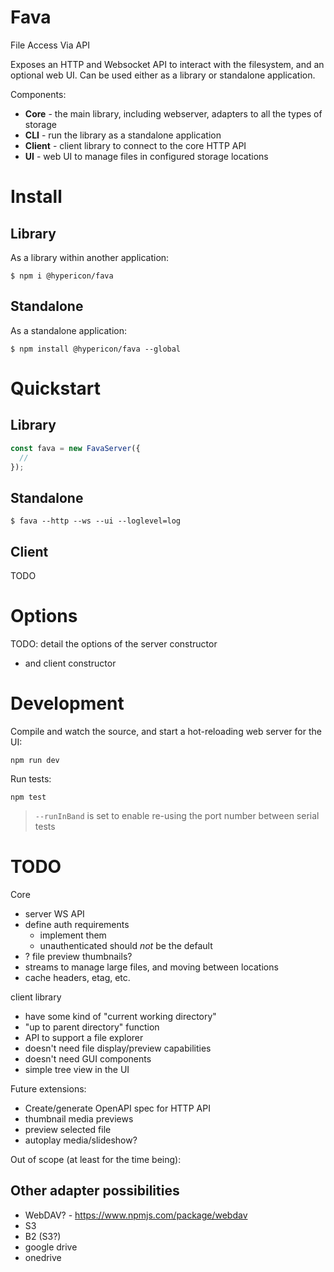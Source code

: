 
# Fava

File Access Via API

Exposes an HTTP and Websocket API to interact with the filesystem, and an optional web UI. Can be used either as a library or standalone application.

Components:

- **Core** - the main library, including webserver, adapters to all the types of storage
- **CLI** - run the library as a standalone application
- **Client** - client library to connect to the core HTTP API
- **UI** - web UI to manage files in configured storage locations

# Install

## Library

As a library within another application:

```
$ npm i @hypericon/fava
```

## Standalone

As a standalone application:

```
$ npm install @hypericon/fava --global
```

# Quickstart

## Library

```typescript
const fava = new FavaServer({
  // 
});
```

## Standalone

```
$ fava --http --ws --ui --loglevel=log
```

## Client

TODO

# Options

TODO: detail the options of the server constructor
- and client constructor

# Development

Compile and watch the source, and start a hot-reloading web server for the UI:

`npm run dev`

Run tests:

`npm test`

> `--runInBand` is set to enable re-using the port number between serial tests

# TODO

Core

- server WS API
- define auth requirements
  - implement them
  - unauthenticated should *not* be the default
- ? file preview thumbnails?
- streams to manage large files, and moving between locations
- cache headers, etag, etc.

client library

- have some kind of "current working directory"
- "up to parent directory" function
- API to support a file explorer
- doesn't need file display/preview capabilities
- doesn't need GUI components
- simple tree view in the UI

Future extensions:

- Create/generate OpenAPI spec for HTTP API
- thumbnail media previews
- preview selected file
- autoplay media/slideshow?

Out of scope (at least for the time being):



## Other adapter possibilities

- WebDAV? - https://www.npmjs.com/package/webdav
- S3
- B2 (S3?)
- google drive
- onedrive
